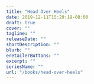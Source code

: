 ```yaml
---
title: "Head Over Heels"
date: 2019-12-11T15:29:19-08:00
draft: true
cover: ""
tagline: ""
releaseDate: ""
shortDescription: ""
blurb: ""
eretailerButtons: ""
excerpt: ""
seriesName: ""
url: "/books/head-over-heels"
---
```


